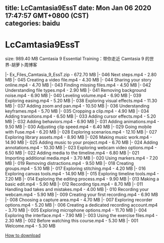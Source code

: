 
title: LcCamtasia9EssT
date: Mon Jan 06 2020 17:47:57 GMT+0800 (CST)    
categories: baidu
---

# LcCamtasia9EssT
size: 989.40 MB
 Camtasia 9 Essential Training：带你走近 Camtasia 9 的世界-胡萝卜周博客
 
|- Ex_Files_Camtasia_9_EssT.zip - 672.70 MB
|- 046 Next steps.mp4 - 2.80 MB
|- 045 Creating a video file.mp4 - 4.30 MB
|- 044 Sharing your story online.mp4 - 4.70 MB
|- 043 Finding missing files.mp4 - 4.50 MB
|- 042 Understanding file types.mp4 - 2.90 MB
|- 041 Removing background noise.mp4 - 6.90 MB
|- 040 Leveling volume.mp4 - 6.90 MB
|- 039 Exploring easing.mp4 - 5.20 MB
|- 038 Exploring visual effects.mp4 - 11.30 MB
|- 037 Adding zoom and pan.mp4 - 10.50 MB
|- 036 Understanding keyframes.mp4 - 5.70 MB
|- 035 Cropping a clip.mp4 - 4.90 MB
|- 034 Adding transitions.mp4 - 6.50 MB
|- 033 Adding cursor effects.mp4 - 5.20 MB
|- 032 Adding behaviors.mp4 - 6.90 MB
|- 031 Adding animations.mp4 - 9.50 MB
|- 030 Adjusting clip speed.mp4 - 6.40 MB
|- 029 Going mobile with Fuse.mp4 - 6.20 MB
|- 028 Exploring scenarios.mp4 - 12.10 MB
|- 027 Exploring library assets.mp4 - 8.90 MB
|- 026 Making music work.mp4 - 14.90 MB
|- 025 Adding music to your project.mp4 - 6.70 MB
|- 024 Adding annotations.mp4 - 10.30 MB
|- 023 Exploring webcam video options.mp4 - 6.50 MB
|- 022 Adding media to the timeline.mp4 - 6.80 MB
|- 021 Importing additional media.mp4 - 3.70 MB
|- 020 Using markers.mp4 - 7.20 MB
|- 019 Removing distractions.mp4 - 9.50 MB
|- 018 Creating groups.mp4 - 5.10 MB
|- 017 Exploring stitching.mp4 - 4.20 MB
|- 016 Exploring canvas tools.mp4 - 14.90 MB
|- 015 Exploring timeline tools.mp4 - 7.20 MB
|- 014 Exploring the editing process.mp4 - 9.90 MB
|- 013 Making a basic edit.mp4 - 5.90 MB
|- 012 Recording tips.mp4 - 8.70 MB
|- 011 Handling bad takes and mistakes.mp4 - 4.00 MB
|- 010 Recording your webcam.mp4 - 5.90 MB
|- 009 Creating your first recording.mp4 - 6.90 MB
|- 008 Choosing a capture area.mp4 - 4.70 MB
|- 007 Exploring recorder options.mp4 - 5.20 MB
|- 006 Creating a dedicated recording account.mp4 - 3.70 MB
|- 005 Exploring microphone options.mp4 - 11.70 MB
|- 004 Exploring the interface.mp4 - 7.90 MB
|- 003 Using the exercise files.mp4 - 2.30 MB
|- 002 Before watching this course.mp4 - 5.30 MB
|- 001 Welcome.mp4 - 5.30 MB

[How to download](https://bpcam.bemobtrk.com/go/2ceec3aa-1ca2-46d6-b9ff-aaa5c184517c?jno=3899)